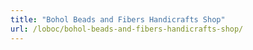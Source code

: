 ```yaml
---
title: "Bohol Beads and Fibers Handicrafts Shop"
url: /loboc/bohol-beads-and-fibers-handicrafts-shop/
---
```

